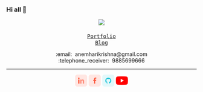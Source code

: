### Hi all 👋

<p align="center">
  <img src="https://image.prntscr.com/image/RirO3Q2eRJe4KwDO-mDEHA.gif" style="height: auto">
  <br />
  <samp>
    <br />
    <a href="https://harikrishna.netlify.app/" target="_blank">Portfolio</a>
    <br />
    <a href="https://harikrishna.hashnode.dev/" target="_blank">Blog</a>
  </samp>
  <br />
  <p align="center">
    :email:&nbsp;&nbsp;anemharikrishna@gmail.com<br />
    :telephone_receiver:&nbsp;&nbsp;9885699666<br />
  </p>
  <hr />
  <p align="center">
    <a href="https://www.linkedin.com/in/anemharikrishna" alt="Linkedin"><img src="https://github.com/HariKrishna-9885699666/HariKrishna-9885699666/blob/master/linkedin.png"></a>
    <a href="https://www.facebook.com/anemharikrishna" alt="Facebook"><img src="https://github.com/HariKrishna-9885699666/HariKrishna-9885699666/blob/master/facebook.png"></a>
    <a href="https://github.com/HariKrishna-9885699666" alt="GitHub"><img src="https://github.com/HariKrishna-9885699666/HariKrishna-9885699666/blob/master/github.png"></a>
    <a href="https://youtube.com/@thecodezine" alt="Youtube"><img src="https://github.com/HariKrishna-9885699666/HariKrishna-9885699666/blob/master/youtube.png" width="32px" height="32px"></a>
  </p>
</p>
